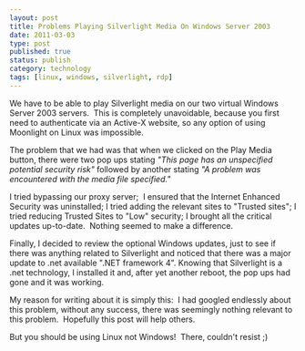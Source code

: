 ```yaml
--- 
layout: post 
title: Problems Playing Silverlight Media On Windows Server 2003
date: 2011-03-03
type: post 
published: true 
status: publish
category: technology
tags: [linux, windows, silverlight, rdp]
---
```


We have to be able to play Silverlight media on our two virtual Windows
Server 2003 servers.  This is completely unavoidable, because you first
need to authenticate via an Active-X website, so any option of using
Moonlight on Linux was impossible.

The problem that we had was that when we clicked on the Play Media
button, there were two pop ups stating *"This page has an unspecified potential security risk"* followed by another stating *"A problem was encountered with the media file specified."*

<!--more-->

I tried bypassing our proxy server;  I ensured that the Internet
Enhanced Security was uninstalled; I tried adding the relevant sites to
"Trusted sites"; I tried reducing Trusted Sites to "Low" security; I
brought all the critical updates up-to-date.  Nothing seemed to make a
difference.

Finally, I decided to review the optional Windows updates, just to see
if there was anything related to Silverlight and noticed that there was
a major update to .net available ".NET framework 4". Knowing that
Silverlight is a .net technology, I installed it and, after yet another
reboot, the pop ups had gone and it was working.

My reason for writing about it is simply this:  I had googled endlessly
about this problem, without any success, there was seemingly nothing
relevant to this problem.  Hopefully this post will help others.

But you should be using Linux not Windows!  There, couldn't resist ;)

